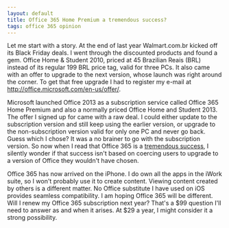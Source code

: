 ```yaml
---
layout: default
title: Office 365 Home Premium a tremendous success?
tags: office 365 opinion
---
```


Let me start with a story. At the end of last year Walmart.com.br kicked off its Black Friday deals. I went through the discounted products and found a gem. Office Home & Student 2010, priced at 45 Brazilian Reais (BRL) instead of its regular 199 BRL price tag, valid for three PCs. It also came with an offer to upgrade to the next version, whose launch was right around the corner. To get that free upgrade I had to register my e-mail at http://office.microsoft.com/en-us/offer/.

Microsoft launched Office 2013 as a subscription service called Office 365 Home Premium and also a normally priced Office Home and Student 2013\. The offer I signed up for came with a raw deal. I could either update to the subscription version and still keep using the earlier version, or upgrade to the non-subscription version valid for only one PC and never go back. Guess which I chose? It was a no brainer to go with the subscription version. So now when I read that Office 365 is a [tremendous success](http://www.forbes.com/sites/tonybradley/2013/05/29/office-365-defies-critics-to-reach-one-million-users-in-100-days/), I silently wonder if that success isn't based on coercing users to upgrade to a version of Office they wouldn't have chosen.

Office 365 has now arrived on the iPhone. I do own all the apps in the iWork suite, so I won't probably use it to create content. Viewing content created by others is a different matter. No Office substitute I have used on iOS provides seamless compatibility. I am hoping Office 365 will be different. Will I renew my Office 365 subscription next year? That's a $99 question I'll need to answer as and when it arises. At $29 a year, I might consider it a strong possibility.

